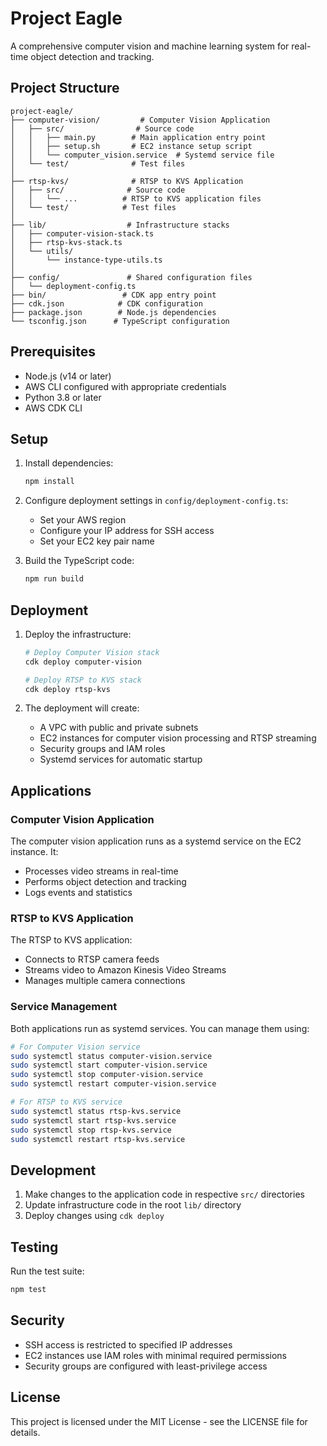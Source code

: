 # Project Eagle

A comprehensive computer vision and machine learning system for real-time object detection and tracking.

## Project Structure

```
project-eagle/
├── computer-vision/         # Computer Vision Application
│   ├── src/                # Source code
│   │   ├── main.py        # Main application entry point
│   │   ├── setup.sh       # EC2 instance setup script
│   │   └── computer_vision.service  # Systemd service file
│   └── test/              # Test files
│
├── rtsp-kvs/              # RTSP to KVS Application
│   ├── src/              # Source code
│   │   └── ...          # RTSP to KVS application files
│   └── test/            # Test files
│
├── lib/                  # Infrastructure stacks
│   ├── computer-vision-stack.ts
│   ├── rtsp-kvs-stack.ts
│   └── utils/
│       └── instance-type-utils.ts
│
├── config/               # Shared configuration files
│   └── deployment-config.ts
├── bin/                 # CDK app entry point
├── cdk.json            # CDK configuration
├── package.json        # Node.js dependencies
└── tsconfig.json      # TypeScript configuration
```

## Prerequisites

- Node.js (v14 or later)
- AWS CLI configured with appropriate credentials
- Python 3.8 or later
- AWS CDK CLI

## Setup

1. Install dependencies:
   ```bash
   npm install
   ```

2. Configure deployment settings in `config/deployment-config.ts`:
   - Set your AWS region
   - Configure your IP address for SSH access
   - Set your EC2 key pair name

3. Build the TypeScript code:
   ```bash
   npm run build
   ```

## Deployment

1. Deploy the infrastructure:
   ```bash
   # Deploy Computer Vision stack
   cdk deploy computer-vision
   
   # Deploy RTSP to KVS stack
   cdk deploy rtsp-kvs
   ```

2. The deployment will create:
   - A VPC with public and private subnets
   - EC2 instances for computer vision processing and RTSP streaming
   - Security groups and IAM roles
   - Systemd services for automatic startup

## Applications

### Computer Vision Application

The computer vision application runs as a systemd service on the EC2 instance. It:
- Processes video streams in real-time
- Performs object detection and tracking
- Logs events and statistics

### RTSP to KVS Application

The RTSP to KVS application:
- Connects to RTSP camera feeds
- Streams video to Amazon Kinesis Video Streams
- Manages multiple camera connections

### Service Management

Both applications run as systemd services. You can manage them using:
```bash
# For Computer Vision service
sudo systemctl status computer-vision.service
sudo systemctl start computer-vision.service
sudo systemctl stop computer-vision.service
sudo systemctl restart computer-vision.service

# For RTSP to KVS service
sudo systemctl status rtsp-kvs.service
sudo systemctl start rtsp-kvs.service
sudo systemctl stop rtsp-kvs.service
sudo systemctl restart rtsp-kvs.service
```

## Development

1. Make changes to the application code in respective `src/` directories
2. Update infrastructure code in the root `lib/` directory
3. Deploy changes using `cdk deploy`

## Testing

Run the test suite:
```bash
npm test
```

## Security

- SSH access is restricted to specified IP addresses
- EC2 instances use IAM roles with minimal required permissions
- Security groups are configured with least-privilege access

## License

This project is licensed under the MIT License - see the LICENSE file for details.
